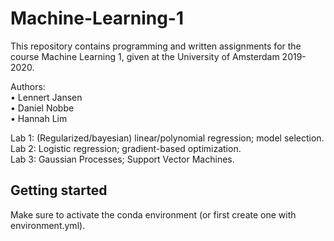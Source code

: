 # Machine-Learning-1

This repository contains programming and written assignments for the course Machine Learning 1, given at the University of Amsterdam 2019-2020.

Authors: <br>
• Lennert Jansen <br>
• Daniel Nobbe <br>
• Hannah Lim 

Lab 1: (Regularized/bayesian) linear/polynomial regression; model selection. <br>
Lab 2: Logistic regression; gradient-based optimization. <br>
Lab 3: Gaussian Processes; Support Vector Machines.

## Getting started
Make sure to activate the conda environment (or first create one with environment.yml).
